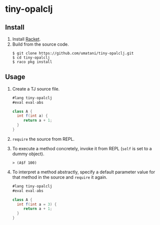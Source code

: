 # tiny-opalclj

## Install

1. Install [Racket](https://download.racket-lang.org).
1. Build from the source code.
    ```shell
    $ git clone https://github.com/umatani/tiny-opalclj.git
    $ cd tiny-opalclj
    $ raco pkg install
    ```

## Usage

1. Create a TJ source file.

    ```Java
    #lang tiny-opalclj
    #eval eval-abs
    
    class A {
      int f(int a) {
         return a + 1;
      }
    }
    ```

1. `require` the source from REPL.

1. To execute a method concretely, invoke it from REPL (`self` is set
   to a dummy object).

    ```racket
    > (A$f 100)
    ```
1. To interpret a method abstractly, specify a default parameter value
   for that method in the source and `require` it again.
  
    ```Java
    #lang tiny-opalclj
    #eval eval-abs

    class A {
      int f(int a = 3) {
         return a + 1;
      }
    }
    ```
